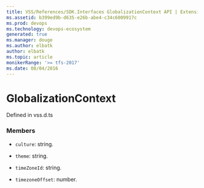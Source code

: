 ```yaml
---
title: VSS/References/SDK.Interfaces GlobalizationContext API | Extensions for Azure DevOps Services
ms.assetid: b399ed9b-d635-e26b-abe4-c34c6009917c
ms.prod: devops
ms.technology: devops-ecosystem
generated: true
ms.manager: douge
ms.author: elbatk
author: elbatk
ms.topic: article
monikerRange: '>= tfs-2017'
ms.date: 08/04/2016
---
```


# GlobalizationContext

Defined in vss.d.ts



### Members

* `culture`: string. 

* `theme`: string. 

* `timeZoneId`: string. 

* `timezoneOffset`: number. 

